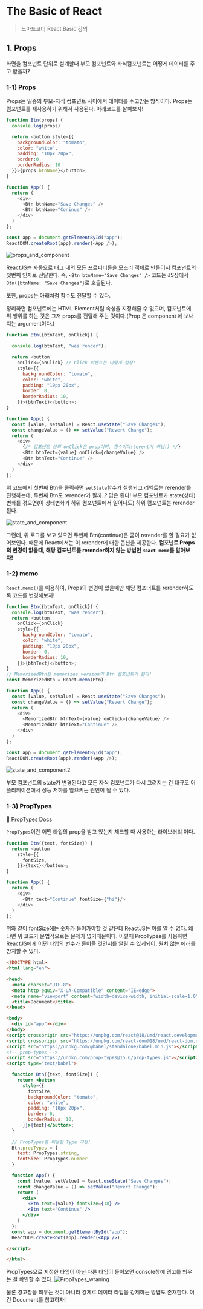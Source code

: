 # The Basic of React
> 노마드코더 React Basic 강의

## 1. Props
화면을 컴포넌트 단위로 설계할때 부모 컴포넌트와 자식컴포넌트는 어떻게 데이터를 주고 받을까? 

### 1-1) Props
Props는 일종의 부모-자식 컴포넌트 사이에서 데이터를 주고받는 방식이다. Props는 컴포넌트를 재사용하기 위해서 사용된다. 아래코드를 살펴보자!

```javascript
function Btn(props) {
  console.log(props)

  return <button style={{
    backgroundColor: "tomato",
    color: "white",
    padding: "10px 20px",
    border:0,
    borderRadius: 10
  }}>{props.btnName}</button>;
}

function App() {
  return (
    <div>
      <Btn btnName="Save Changes" />
      <Btn btnName="Coninue" />
    </div>
  )
};

const app = document.getElementById("app");
ReactDOM.createRoot(app).render(<App />);
```
![props_and_component](./images/props_and_component.png)

ReactJS는 자동으로 태그 내의 모든 프로퍼티들을 모조리 객체로 만들어서  컴포넌트의 첫번째 인자로 전달한다. 즉, `<Btn btnName="Save Changes" />` 코드는 JS상에서 `Btn({btnName: "Save Changes"}`로 호출된다.

또한, props는 아래처럼 함수도 전달할 수 있다.

정리하면 컴포넌트에는 HTML Element처럼 속성을 지정해줄 수 없으며, 컴포넌트에 위 행위를 하는 것은 그저 props를 전달해 주는 것이다.(Prop 은 component 에 보내지는 argument이다.)


```javascript
function Btn({btnText, onClick}) {
  
  console.log(btnText, "was render");

  return <button
    onClick={onClick} // Click 이벤트는 이렇게 설정!
    style={{
      backgroundColor: "tomato",
      color: "white",
      padding: "10px 20px",
      border: 0,
      borderRadius: 10,
    }}>{btnText}</button>;
}

function App() {
  const [value, setValue] = React.useState("Save Changes");
  const changeValue = () => setValue("Revert Change");
  return (
    <div>
      {/* 컴포넌트 상의 onClick은 prop이며, 함수이다!(event가 아님!) */}
      <Btn btnText={value} onClick={changeValue} />
      <Btn btnText="Continue" />
    </div>
  )
};
```
위 코드에서 첫번째 Btn을 클릭하면 `setState`함수가 실행되고 리엑트는 rerender를 진행하는데, 두번째 Btn도 rerender가 될까..? 답은 된다! 부모 컴포넌트가 state(상태)변화를 겪으면(이 상태변화가 하위 컴포넌트에서 일어나도) 하위 컴포넌트는 rerender 된다.

![state_and_component](./images/state_and_component.png)

그런데, 위 로그를 보고 있으면 두번째 Btn(continue)은 굳이 rerender를 할 필요가 없어보인다. 때문에 React에서는 이 rerender에 대한 옵션을 제공한다. **컴포넌트 Props의 변경이 없을때, 해당 컴포넌트를 rerender하지 않는 방법인 `React memo`를 알아보자!**

### 1-2) memo
`React.memo()`를 이용하여, Props의 변경이 있을때만 해당 컴포너트를 rerender하도록 코드를 변경해보자!

```javascript
function Btn({btnText, onClick}) {
  console.log(btnText, "was render");
  return <button
    onClick={onClick}
    style={{
      backgroundColor: "tomato",
      color: "white",
      padding: "10px 20px",
      border: 0,
      borderRadius: 10,
    }}>{btnText}</button>;
}
// MemorizedBtn은 memorizes version의 Btn 컴포넌트가 된다!
const MemorizedBtn = React.memo(Btn);

function App() {
  const [value, setValue] = React.useState("Save Changes");
  const changeValue = () => setValue("Revert Change");
  return (
    <div>
      <MemorizedBtn btnText={value} onClick={changeValue} />
      <MemorizedBtn btnText="Continue" />
    </div>
  )
};

const app = document.getElementById("app");
ReactDOM.createRoot(app).render(<App />);
```
![state_and_component2](./images/state_and_component2.png)

부모 컴포넌트의 state가 변경된다고 모든 자식 컴포넌트가 다시 그려지는 건 대규모 어플리케이션에서 성능 저하를 일으키는 원인이 될 수 있다.


### 1-3) PropTypes
[📌 PropTypes Docs](https://ko.reactjs.org/docs/typechecking-with-proptypes.html)

`PropTypes`이란 어떤 타입의 prop을 받고 있는지 체크할 때 사용하는 라이브러리 이다.

```javascript
function Btn({text, fontSize}) {
  return <button
    style={{
      fontSize,
    }}>{text}</button>;
}

function App() {
  return (
    <div>
      <Btn text="Continue" fontSize={"hi"}/>
    </div>
  )
};
```
위와 같이 fontSize에는 숫자가 들어가야할 것 같은데 ReactJS는 이를 알 수 없다. 왜냐면 위 코드가 문법적으로는 문제가 없기때문이다.
이럴때 PropTypes를 사용하면 ReactJS에게 어떤 타입의 변수가 들어올 것인지를 알릴 수 있게되어, 원치 않는 에러를 방지할 수 있다.

```html
<!DOCTYPE html>
<html lang="en">

<head>
  <meta charset="UTF-8">
  <meta http-equiv="X-UA-Compatible" content="IE=edge">
  <meta name="viewport" content="width=device-width, initial-scale=1.0">
  <title>Document</title>
</head>

<body>
  <div id="app"></div>
</body>
<script crossorigin src="https://unpkg.com/react@18/umd/react.development.js"></script>
<script crossorigin src="https://unpkg.com/react-dom@18/umd/react-dom.development.js"></script>
<script src="https://unpkg.com/@babel/standalone/babel.min.js"></script>
<!-- prop-types -->
<script src="https://unpkg.com/prop-types@15.6/prop-types.js"></script>
<script type="text/babel">

  function Btn({text, fontSize}) {
    return <button
      style={{
        fontSize,
        backgroundColor: "tomato",
        color: "white",
        padding: "10px 20px",
        border: 0,
        borderRadius: 10,
      }}>{text}</button>;
  }
  
  // PropTypes를 이용한 Type 지정!
  Btn.propTypes = {
    text: PropTypes.string,
    fontSize: PropTypes.number
  }

  function App() {
    const [value, setValue] = React.useState("Save Changes");
    const changeValue = () => setValue("Revert Change");
    return (
      <div>
        <Btn text={value} fontSize={18} />
        <Btn text="Continue" />
      </div>
    )
  };
  const app = document.getElementById("app");
  ReactDOM.createRoot(app).render(<App />);

</script>

</html>
```

PropTypes으로 지정한 타입이 아닌 다른 타입이 들어오면 console창에 경고를 띄우는 걸 확인할 수 있다.
![PropTypes_wraning](./images/propTypes_wraning.png)

물론 경고창을 띄우는 것이 아니라 강제로 데이터 타입을 강제하는 방법도 존재한다. 이건 Document를 참고하자!